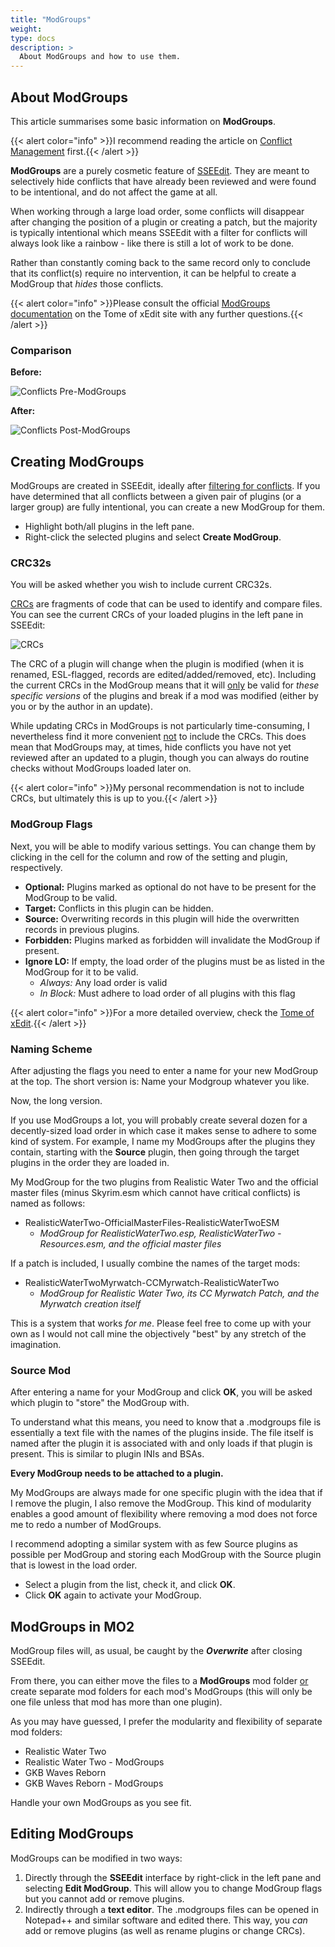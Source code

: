 ```yaml
---
title: "ModGroups"
weight:
type: docs
description: >
  About ModGroups and how to use them.
---
```


## About ModGroups

This article summarises some basic information on **ModGroups**.

{{< alert color="info" >}}I recommend reading the article on [Conflict Management](/bg/knowledge-base/conflict-management/) first.{{< /alert >}}

**ModGroups** are a purely cosmetic feature of [SSEEdit](/bg/tool-setup/sseedit/). They are meant to selectively hide conflicts that have already been reviewed and were found to be intentional, and do not affect the game at all.

When working through a large load order, some conflicts will disappear after changing the position of a plugin or creating a patch, but the majority is typically intentional which means SSEEdit with a filter for conflicts will always look like a rainbow - like there is still a lot of work to be done.

Rather than constantly coming back to the same record only to conclude that its conflict(s) require no intervention, it can be helpful to create a ModGroup that *hides* those conflicts.

{{< alert color="info" >}}Please consult the official [ModGroups documentation](https://tes5edit.github.io/docs/4-modgroups.html) on the Tome of xEdit site with any further questions.{{< /alert >}}

### Comparison

**Before:**

![Conflicts Pre-ModGroups](/Pictures/bg/core-module/conflicts-pre-modgroups.png)

**After:**

![Conflicts Post-ModGroups](/Pictures/bg/core-module/conflicts-post-modgroups.png)

## Creating ModGroups

ModGroups are created in SSEEdit, ideally after [filtering for conflicts](/bg/additional-modules/filter-for-conflicts/). If you have determined that all conflicts between a given pair of plugins (or a larger group) are fully intentional, you can create a new ModGroup for them.

- Highlight both/all plugins in the left pane.
- Right-click the selected plugins and select **Create ModGroup**.

### CRC32s

You will be asked whether you wish to include current CRC32s.

[CRCs](https://en.wikipedia.org/wiki/Cyclic_redundancy_check) are fragments of code that can be used to identify and compare files. You can see the current CRCs of your loaded plugins in the left pane in SSEEdit:

![CRCs](/Pictures/bg/knowledge-base/modgroups/crcs.png)

The CRC of a plugin will change when the plugin is modified (when it is renamed, ESL-flagged, records are edited/added/removed, etc). Including the current CRCs in the ModGroup means that it will <u>only</u> be valid for *these specific versions* of the plugins and break if a mod was modified (either by you or by the author in an update).

While updating CRCs in ModGroups is not particularly time-consuming, I nevertheless find it more convenient <u>not</u> to include the CRCs. This does mean that ModGroups may, at times, hide conflicts you have not yet reviewed after an updated to a plugin, though you can always do routine checks without ModGroups loaded later on.

{{< alert color="info" >}}My personal recommendation is not to include CRCs, but ultimately this is up to you.{{< /alert >}}

### ModGroup Flags

Next, you will be able to modify various settings. You can change them by clicking in the cell for the column and row of the setting and plugin, respectively.

- **Optional:** Plugins marked as optional do not have to be present for the ModGroup to be valid.
- **Target:** Conflicts in this plugin can be hidden.
- **Source:** Overwriting records in this plugin will hide the overwritten records in previous plugins.
- **Forbidden:** Plugins marked as forbidden will invalidate the ModGroup if present.
- **Ignore LO:** If empty, the load order of the plugins must be as listed in the ModGroup for it to be valid.
  - *Always:* Any load order is valid
  - *In Block:* Must adhere to load order of all plugins with this flag

{{< alert color="info" >}}For a more detailed overview, check the [Tome of xEdit](https://tes5edit.github.io/docs/4-modgroups.html#ModGroupFlags).{{< /alert >}}

### Naming Scheme

After adjusting the flags you need to enter a name for your new ModGroup at the top. The short version is: Name your Modgroup whatever you like.

Now, the long version.

If you use ModGroups a lot, you will probably create several dozen for a decently-sized load order in which case it makes sense to adhere to some kind of system. For example, I name my ModGroups after the plugins they contain, starting with the **Source** plugin, then going through the target plugins in the order they are loaded in.

My ModGroup for the two plugins from Realistic Water Two and the official master files (minus Skyrim.esm which cannot have critical conflicts) is named as follows:

- RealisticWaterTwo-OfficialMasterFiles-RealisticWaterTwoESM
  - *ModGroup for RealisticWaterTwo.esp, RealisticWaterTwo - Resources.esm, and the official master files*

If a patch is included, I usually combine the names of the target mods:

- RealisticWaterTwoMyrwatch-CCMyrwatch-RealisticWaterTwo
  - *ModGroup for Realistic Water Two, its CC Myrwatch Patch, and the Myrwatch creation itself*

This is a system that works *for me*. Please feel free to come up with your own as I would not call mine the objectively "best" by any stretch of the imagination.

### Source Mod

After entering a name for your ModGroup and click **OK**, you will be asked which plugin to "store" the ModGroup with.

To understand what this means, you need to know that a .modgroups file is essentially a text file with the names of the plugins inside. The file itself is named after the plugin it is associated with and only loads if that plugin is present. This is similar to plugin INIs and BSAs.

**Every ModGroup needs to be attached to a plugin.**

My ModGroups are always made for one specific plugin with the idea that if I remove the plugin, I also remove the ModGroup. This kind of modularity enables a good amount of flexibility where removing a mod does not force me to redo a number of ModGroups.

I recommend adopting a similar system with as few Source plugins as possible per ModGroup and storing each ModGroup with the Source plugin that is lowest in the load order.

- Select a plugin from the list, check it, and click **OK**.
- Click **OK** again to activate your ModGroup.

## ModGroups in MO2

ModGroup files will, as usual, be caught by the ***Overwrite*** after closing SSEEdit.

From there, you can either move the files to a **ModGroups** mod folder <u>or</u> create separate mod folders for each mod's ModGroups (this will only be one file unless that mod has more than one plugin).

As you may have guessed, I prefer the modularity and flexibility of separate mod folders:

- Realistic Water Two
- Realistic Water Two - ModGroups
- GKB Waves Reborn
- GKB Waves Reborn - ModGroups 

Handle your own ModGroups as you see fit.

## Editing ModGroups

ModGroups can be modified in two ways:

1. Directly through the **SSEEdit** interface by right-click in the left pane and selecting **Edit ModGroup**. This will allow you to change ModGroup flags but you cannot add or remove plugins.
2. Indirectly through a **text editor**. The .modgroups files can be opened in Notepad++ and similar software and edited there. This way, you *can* add or remove plugins (as well as rename plugins or change CRCs).